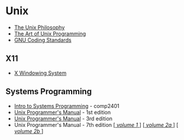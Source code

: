 Unix
====

* [The Unix Philosophy](https://en.wikipedia.org/wiki/Unix_philosophy)
* [The Art of Unix Programming](http://www.catb.org/esr/writings/taoup/html/)
* [GNU Coding Standards](https://www.gnu.org/prep/standards/)


X11
---

* [X Windowing System](X%20Windowing%20System/README.md)


Systems Programming
-------------------

* [Intro to Systems Programming](https://people.scs.carleton.ca/~claurend/Courses/COMP2401/Notes/) - comp2401
* [Unix Programmer's Manual](https://www.singlix.com/trdos/archive/pdf_archive/unix_v1_programmers_manual.pdf) - 1st edition
* [Unix Programmer's Manual](https://dspinellis.github.io/unix-v3man/v3man.pdf) - 3rd edition
* Unix Programmer's Manual - 7th edition [[ _volume 1_ ](https://s3.amazonaws.com/plan9-bell-labs/7thEdMan/v7vol1.pdf)] [[ _volume 2a_ ](https://s3.amazonaws.com/plan9-bell-labs/7thEdMan/v7vol2a.pdf)] [[ _volume 2b_ ](https://s3.amazonaws.com/plan9-bell-labs/7thEdMan/v7vol2b.pdf)]
